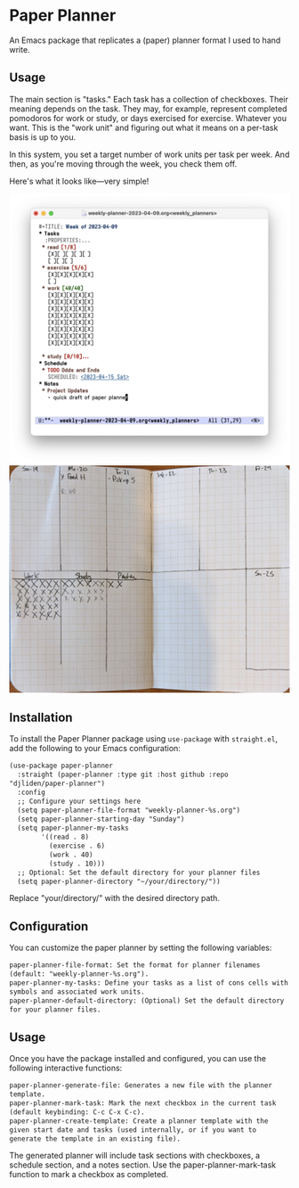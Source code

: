 # Paper Planner

An Emacs package that replicates a (paper) planner format I used to hand write.

## Usage
The main section is "tasks." Each task has a collection of checkboxes. Their meaning depends on the task. They may, for example, represent completed pomodoros for work or study, or days exercised for exercise. Whatever you want. This is the "work unit" and figuring out what it means on a per-task basis is up to you.

In this system, you set a target number of work units per task per week. And then, as you're moving through the week, you check them off.

<!---
Here's what a page from one of my old planner looked like:
-->

Here's what it looks like—very simple!

![screenshot](./screenshot.png) ![paper planner](./paper_picture.jpg)

## Installation

To install the Paper Planner package using `use-package` with `straight.el`, add the following to your Emacs configuration:

```emacs-lisp
(use-package paper-planner
  :straight (paper-planner :type git :host github :repo "djliden/paper-planner")
  :config
  ;; Configure your settings here
  (setq paper-planner-file-format "weekly-planner-%s.org")
  (setq paper-planner-starting-day "Sunday")
  (setq paper-planner-my-tasks
        '((read . 8)
          (exercise . 6)
          (work . 40)
          (study . 10)))
  ;; Optional: Set the default directory for your planner files
  (setq paper-planner-directory "~/your/directory/"))
```

Replace "your/directory/" with the desired directory path.

## Configuration

You can customize the paper planner by setting the following variables:

    paper-planner-file-format: Set the format for planner filenames (default: "weekly-planner-%s.org").
    paper-planner-my-tasks: Define your tasks as a list of cons cells with symbols and associated work units.
    paper-planner-default-directory: (Optional) Set the default directory for your planner files.

## Usage

Once you have the package installed and configured, you can use the following interactive functions:

    paper-planner-generate-file: Generates a new file with the planner template.
    paper-planner-mark-task: Mark the next checkbox in the current task (default keybinding: C-c C-x C-c).
    paper-planner-create-template: Create a planner template with the given start date and tasks (used internally, or if you want to generate the template in an existing file).

The generated planner will include task sections with checkboxes, a schedule section, and a notes section. Use the paper-planner-mark-task function to mark a checkbox as completed.
